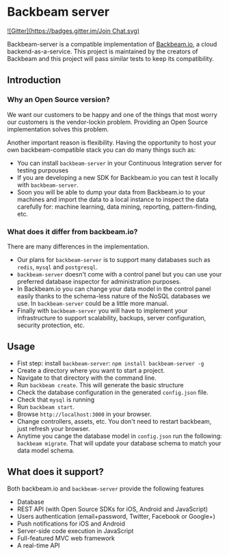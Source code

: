 # Backbeam server

[![Gitter](https://badges.gitter.im/Join Chat.svg)](https://gitter.im/backbeam/backbeam-server?utm_source=badge&utm_medium=badge&utm_campaign=pr-badge)

Backbeam-server is a compatible implementation of [Backbeam.io](http://backbeam.io), a cloud backend-as-a-service. This project is maintained by the creators of Backbeam and this project will pass similar tests to keep its compatibility.

## Introduction

### Why an Open Source version?

We want our customers to be happy and one of the things that most worry our customers is the vendor-lockin problem. Providing an Open Source implementation solves this problem.

Another important reason is flexibility. Having the opportunity to host your own backbeam-compatible stack you can do many things such as:

- You can install `backbeam-server` in your Continuous Integration server for testing purpouses
- If you are developing a new SDK for Backbeam.io you can test it locally with `backbeam-server`.
- Soon you will be able to dump your data from Backbeam.io to your machines and import the data to a local instance to inspect the data carefully for: machine learning, data mining, reporting, pattern-finding, etc.

### What does it differ from backbeam.io?

There are many differences in the implementation.

- Our plans for `backbeam-server` is to support many databases such as `redis`, `mysql` and `postgresql`.
- `backbeam-server` doesn't come with a control panel but you can use your preferred database inspector for administration purposes.
- In Backbeam.io you can change your data model in the control panel easily thanks to the schema-less nature of the NoSQL databases we use. In `backbeam-server` could be a little more manual.
- Finally with `backbeam-server` you will have to implement your infrastructure to support scalability, backups, server configuration, security protection, etc.

## Usage

* Fist step: install `backbeam-server`: `npm install backbeam-server -g`
* Create a directory where you want to start a project.
* Navigate to that directory with the command line.
* Run `backbeam create`. This will generate the basic structure
* Check the database configuration in the generated `config.json` file.
* Check that `mysql` is running
* Run `backbeam start`.
* Browse `http://localhost:3000` in your browser.
* Change controllers, assets, etc. You don't need to restart backbeam, just refresh your browser.
* Anytime you cange the database model in `config.json` run the following: `backbeam migrate`. That will update your database schema to match your data model schema.

## What does it support?

Both backbeam.io and `backbeam-server` provide the following features

- Database
- REST API (with Open Source SDKs for iOS, Android and JavaScript)
- Users authentication (email+password, Twitter, Facebook or Google+)
- Push notifications for iOS and Android
- Server-side code execution in JavaScript
- Full-featured MVC web framework
- A real-time API

